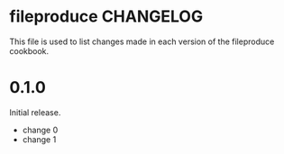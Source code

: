 # fileproduce CHANGELOG

This file is used to list changes made in each version of the fileproduce cookbook.

# 0.1.0

Initial release.

- change 0
- change 1

